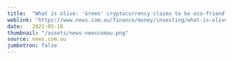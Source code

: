 ```yaml
---
title:  "What is olive: 'Green' cryptocurrency claims to be eco-friendly Bitcoin rival"
weblink: "https://www.news.com.au/finance/money/investing/what-is-olive-green-cryptocurrency-claims-to-be-ecofriendly-bitcoin-rival/news-story/454732287c4bac5732967011171bc742"
date:   2021-05-18
thumbnail: "/assets/news-newscomau.png"
source: news.com.au
jumbotron: false
---
```

